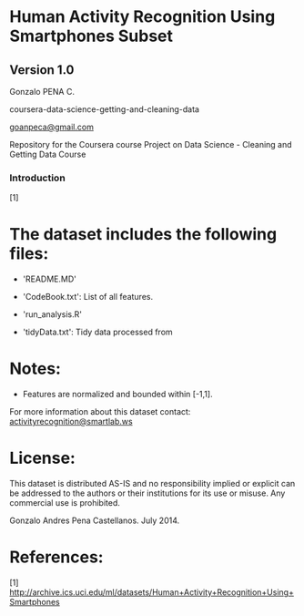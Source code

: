 Human Activity Recognition Using Smartphones Subset
===================================================
Version 1.0
-----------------------------
Gonzalo PENA C.

coursera-data-science-getting-and-cleaning-data

goanpeca@gmail.com



Repository for the Coursera course Project on Data Science - Cleaning and Getting Data Course


### Introduction
[1]

The dataset includes the following files:
=========================================

- 'README.MD'

- 'CodeBook.txt': List of all features.

- 'run_analysis.R'

- 'tidyData.txt': Tidy data processed from 


Notes: 
======
- Features are normalized and bounded within [-1,1].

For more information about this dataset contact: activityrecognition@smartlab.ws

License:
========

This dataset is distributed AS-IS and no responsibility implied or explicit can be addressed to the authors or their institutions for its use or misuse. Any commercial use is prohibited.

Gonzalo Andres Pena Castellanos. July 2014.  

References:
===========
[1] http://archive.ics.uci.edu/ml/datasets/Human+Activity+Recognition+Using+Smartphones 
